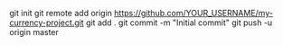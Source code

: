 git init
git remote add origin https://github.com/YOUR_USERNAME/my-currency-project.git
git add .
git commit -m "Initial commit"
git push -u origin master
